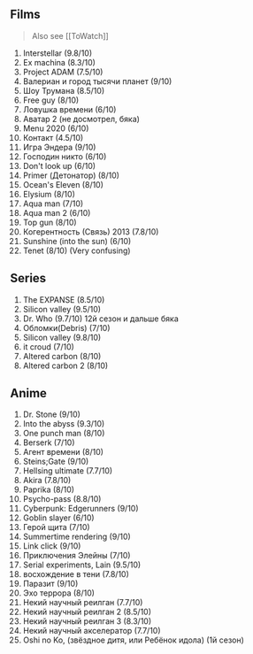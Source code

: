 ## Films

> Also see [[ToWatch]]

1. Interstellar (9.8/10)
2. Ex machina (8.3/10) 
3. Project ADAM (7.5/10)
4. Валериан и город тысячи планет (9/10)
5. Шоу Трумана (8.5/10)
6. Free guy (8/10)
7. Ловушка времени (6/10)
8. Аватар 2 (не досмотрел, бяка)
9. Menu 2020 (6/10)
10. Контакт (4.5/10)
11. Игра Эндера (9/10)
12. Господин никто (6/10)
13. Don't look up (6/10)
14. Primer (Детонатор) (8/10)
15. Ocean's Eleven (8/10)
16. Elysium (8/10)
17. Aqua man (7/10)
18. Aqua man 2 (6/10)
19.  Top gun (8/10)
20. Когерентность (Связь) 2013 (7.8/10)
21. Sunshine (into the sun) (6/10)
22. Tenet (8/10) (Very confusing)

## Series

1. The EXPANSE (8.5/10)
2. Silicon valley (9.5/10)
3. Dr. Who (9.7/10) 12й сезон и дальше бяка
4. Обломки(Debris) (7/10)
5. Silicon valley (9.8/10)
6. it croud (7/10)
7. Altered carbon (8/10)
8. Altered carbon 2 (8/10)

## Anime

1. Dr. Stone (9/10)
2. Into the abyss (9.3/10)
3. One punch man (8/10)
4. Berserk (7/10)
5. Агент времени (8/10)
6. Steins;Gate (9/10)
7. Hellsing ultimate (7.7/10)
8. Akira (7.8/10)
9. Paprika (8/10)
10. Psycho-pass (8.8/10)
11. Cyberpunk: Edgerunners (9/10)
12. Goblin slayer (6/10)
13. Герой щита (7/10)
14. Summertime rendering (9/10)
15. Link click (9/10)
16. Приключения Элейны (7/10)
17. Serial experiments, Lain (9.5/10)
18. восхождение в тени  (7.8/10)
19. Паразит (9/10)
20. Эхо террора (8/10)
21. Некий научный реилган (7.7/10)
22. Некий научный реилган 2 (8.5/10)
23. Некий научный реилган 3 (8.3/10)
24. Некий научный акселератор (7.7/10)
25. Oshi no Ko, (звёздное дитя, или Ребёнок идола) (1й сезон)
